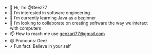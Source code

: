 - 👋 Hi, I’m @Geez77
- 👀 I’m interested in software engineering 
- 🌱 I’m currently learning Java as a beginner 
- 💞️ I’m looking to collaborate on creating software the way we interact with computers 
- 📫 How to reach me use geezart77@gmail.com 
- 😄 Pronouns: Geez
- ⚡ Fun fact: Believe in your self 

<!---
Geez77/Geez77 is a ✨ special ✨ repository because its `README.md` (this file) appears on your GitHub profile.
You can click the Preview link to take a look at your changes.
--->
